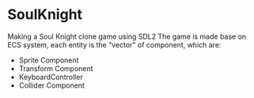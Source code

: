 # SoulKnight
Making a Soul Knight clone game using SDL2
The game is made base on ECS system, each entity is the "vector" of component, which are:
- Sprite Component
- Transform Component
- KeyboardController
- Collider Component
